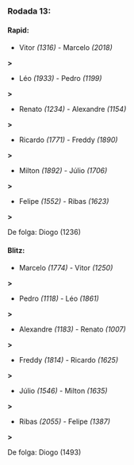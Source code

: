 ### Rodada 13:

#### Rapid:

* Vitor *(1316)*     -     Marcelo *(2018)*

 **>** 
* Léo *(1933)*     -     Pedro *(1199)*

 **>** 
* Renato *(1234)*     -     Alexandre *(1154)*

 **>** 
* Ricardo *(1771)*     -     Freddy *(1890)*

 **>** 
* Milton *(1892)*     -     Júlio *(1706)*

 **>** 
* Felipe *(1552)*     -     Ribas *(1623)*

 **>** 

De folga: Diogo (1236)

#### Blitz:

* Marcelo *(1774)*     -     Vitor *(1250)*

 **>** 
* Pedro *(1118)*     -     Léo *(1861)*

 **>** 
* Alexandre *(1183)*     -     Renato *(1007)*

 **>** 
* Freddy *(1814)*     -     Ricardo *(1625)*

 **>** 
* Júlio *(1546)*     -     Milton *(1635)*

 **>** 
* Ribas *(2055)*     -     Felipe *(1387)*

 **>** 

De folga: Diogo (1493)

